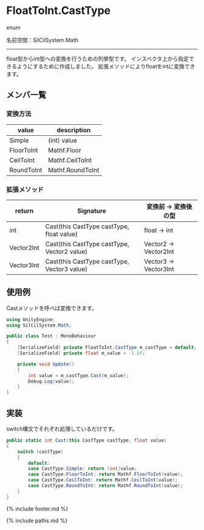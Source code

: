 # FloatToInt.CastType

enum

名前空間：SilCilSystem.Math

---

float型からint型への変換を行うための列挙型です。
インスペクタ上から指定できるようにするために作成しました。
拡張メソッドによりfloatをintに変換できます。

## メンバ一覧

### 変換方法

|value|description|
|-|-|
|Simple|(int) value|
|FloorToInt|Mathf.Floor|
|CeilToInt|Mathf.CeilToInt|
|RoundToInt|Mathf.RoundToInt|

### 拡張メソッド

|return|Signature|変換前 -> 変換後の型|
|-|-|-|
|int|Cast(this CastType castType, float value)|float -> int|
|Vector2Int|Cast(this CastType castType, Vector2 value)|Vector2 -> Vector2Int|
|Vector3Int|Cast(this CastType castType, Vector3 value)|Vector3 -> Vector3Int|

## 使用例

Castメソッドを呼べば変換できます。

```cs
using UnityEngine;
using SilCilSystem.Math;

public class Test : MonoBehaviour
{
    [SerializeField] private FloatToInt.CastType m_castType = default;
    [SerializeField] private float m_value = -1.5f;

    private void Update()
    {
        int value = m_castType.Cast(m_value);
        Debug.Log(value);
    }
}
```

## 実装

switch構文でそれぞれ処理しているだけです。

```cs
public static int Cast(this CastType castType, float value)
{
    switch (castType)
    {
        default:
        case CastType.Simple: return (int)value;
        case CastType.FloorToInt: return Mathf.FloorToInt(value);
        case CastType.CeilToInt: return Mathf.CeilToInt(value);
        case CastType.RoundToInt: return Mathf.RoundToInt(value);
    }
}
```

<!--- footer --->

{% include footer.md %}

<!--- 参照 --->

{% include paths.md %}
